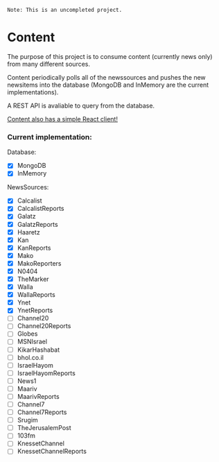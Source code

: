 `Note: This is an uncompleted project.`

# Content

The purpose of this project is to consume content (currently news only) from many different sources.

Content periodically polls all of the newssources and pushes the new newsitems into the database (MongoDB and InMemory are the current implementations).

A REST API is avaliable to query from the database.

[Content also has a simple React client!](https://github.com/TheMulti0/content-client)

### Current implementation:
Database:
 - [x] MongoDB
 - [x] InMemory
 
NewsSources:
 - [x] Calcalist
 - [x] CalcalistReports
 - [x] Galatz
 - [x] GalatzReports
 - [x] Haaretz
 - [x] Kan
 - [x] KanReports
 - [x] Mako
 - [x] MakoReporters
 - [x] N0404
 - [x] TheMarker
 - [x] Walla
 - [x] WallaReports
 - [x] Ynet
 - [x] YnetReports
 - [ ] Channel20
 - [ ] Channel20Reports
 - [ ] Globes
 - [ ] MSNIsrael
 - [ ] KikarHashabat
 - [ ] bhol.co.il
 - [ ] IsraelHayom
 - [ ] IsraelHayomReports
 - [ ] News1
 - [ ] Maariv
 - [ ] MaarivReports
 - [ ] Channel7
 - [ ] Channel7Reports
 - [ ] Srugim
 - [ ] TheJerusalemPost
 - [ ] 103fm
 - [ ] KnessetChannel
 - [ ] KnessetChannelReports
